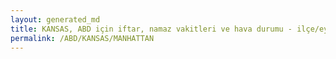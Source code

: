 ```yaml
---
layout: generated_md
title: KANSAS, ABD için iftar, namaz vakitleri ve hava durumu - ilçe/eyalet seç
permalink: /ABD/KANSAS/MANHATTAN
---
```


<script type="text/javascript">
  var country = ABD;
  var city = KANSAS;
  var state = MANHATTAN;
  var lat = 72;
  var lon = 21;
</script>
